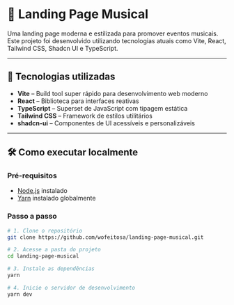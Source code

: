 # 🎵 Landing Page Musical

Uma landing page moderna e estilizada para promover eventos musicais. Este projeto foi desenvolvido utilizando tecnologias atuais como Vite, React, Tailwind CSS, Shadcn UI e TypeScript.

---

## 🚀 Tecnologias utilizadas

- **Vite** – Build tool super rápido para desenvolvimento web moderno  
- **React** – Biblioteca para interfaces reativas  
- **TypeScript** – Superset de JavaScript com tipagem estática  
- **Tailwind CSS** – Framework de estilos utilitários  
- **shadcn-ui** – Componentes de UI acessíveis e personalizáveis  

---

## 🛠 Como executar localmente

### Pré-requisitos

- [Node.js](https://nodejs.org/) instalado  
- [Yarn](https://yarnpkg.com/) instalado globalmente  

### Passo a passo

```bash
# 1. Clone o repositório
git clone https://github.com/wofeitosa/landing-page-musical.git

# 2. Acesse a pasta do projeto
cd landing-page-musical

# 3. Instale as dependências
yarn

# 4. Inicie o servidor de desenvolvimento
yarn dev
